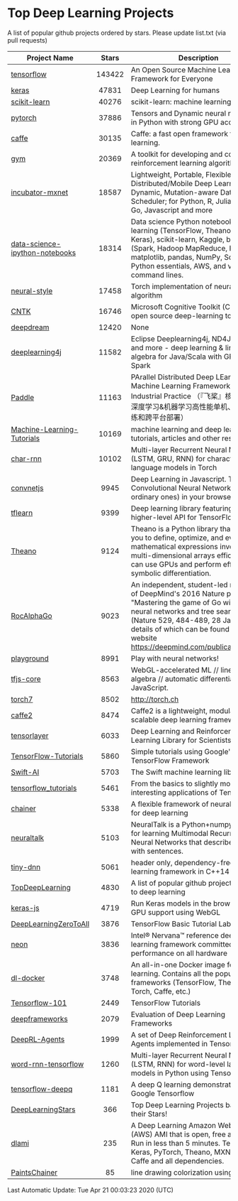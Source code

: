 # Top Deep Learning Projects
A list of popular github projects ordered by stars.
Please update list.txt (via pull requests)

|Project Name| Stars | Description |
| ---------- |:-----:| ----------- |
| [tensorflow](https://github.com/tensorflow/tensorflow) | 143422 | An Open Source Machine Learning Framework for Everyone |
| [keras](https://github.com/keras-team/keras) | 47831 | Deep Learning for humans |
| [scikit-learn](https://github.com/scikit-learn/scikit-learn) | 40276 | scikit-learn: machine learning in Python |
| [pytorch](https://github.com/pytorch/pytorch) | 37886 | Tensors and Dynamic neural networks in Python with strong GPU acceleration |
| [caffe](https://github.com/BVLC/caffe) | 30135 | Caffe: a fast open framework for deep learning. |
| [gym](https://github.com/openai/gym) | 20369 | A toolkit for developing and comparing reinforcement learning algorithms. |
| [incubator-mxnet](https://github.com/apache/incubator-mxnet) | 18587 | Lightweight, Portable, Flexible Distributed/Mobile Deep Learning with Dynamic, Mutation-aware Dataflow Dep Scheduler; for Python, R, Julia, Scala, Go, Javascript and more |
| [data-science-ipython-notebooks](https://github.com/donnemartin/data-science-ipython-notebooks) | 18314 | Data science Python notebooks: Deep learning (TensorFlow, Theano, Caffe, Keras), scikit-learn, Kaggle, big data (Spark, Hadoop MapReduce, HDFS), matplotlib, pandas, NumPy, SciPy, Python essentials, AWS, and various command lines. |
| [neural-style](https://github.com/jcjohnson/neural-style) | 17458 | Torch implementation of neural style algorithm |
| [CNTK](https://github.com/microsoft/CNTK) | 16746 | Microsoft Cognitive Toolkit (CNTK), an open source deep-learning toolkit |
| [deepdream](https://github.com/google/deepdream) | 12420 | None |
| [deeplearning4j](https://github.com/eclipse/deeplearning4j) | 11582 | Eclipse Deeplearning4j, ND4J, DataVec and more - deep learning & linear algebra for Java/Scala with GPUs + Spark |
| [Paddle](https://github.com/PaddlePaddle/Paddle) | 11163 | PArallel Distributed Deep LEarning: Machine Learning Framework from Industrial Practice （『飞桨』核心框架，深度学习&机器学习高性能单机、分布式训练和跨平台部署） |
| [Machine-Learning-Tutorials](https://github.com/ujjwalkarn/Machine-Learning-Tutorials) | 10169 | machine learning and deep learning tutorials, articles and other resources  |
| [char-rnn](https://github.com/karpathy/char-rnn) | 10102 | Multi-layer Recurrent Neural Networks (LSTM, GRU, RNN) for character-level language models in Torch |
| [convnetjs](https://github.com/karpathy/convnetjs) | 9945 | Deep Learning in Javascript. Train Convolutional Neural Networks (or ordinary ones) in your browser. |
| [tflearn](https://github.com/tflearn/tflearn) | 9399 | Deep learning library featuring a higher-level API for TensorFlow. |
| [Theano](https://github.com/Theano/Theano) | 9124 | Theano is a Python library that allows you to define, optimize, and evaluate mathematical expressions involving multi-dimensional arrays efficiently. It can use GPUs and perform efficient symbolic differentiation. |
| [RocAlphaGo](https://github.com/Rochester-NRT/RocAlphaGo) | 9023 | An independent, student-led replication of DeepMind's 2016 Nature publication, "Mastering the game of Go with deep neural networks and tree search" (Nature 529, 484-489, 28 Jan 2016), details of which can be found on their website https://deepmind.com/publications.html. |
| [playground](https://github.com/tensorflow/playground) | 8991 | Play with neural networks! |
| [tfjs-core](https://github.com/tensorflow/tfjs-core) | 8563 | WebGL-accelerated ML // linear algebra // automatic differentiation for JavaScript. |
| [torch7](https://github.com/torch/torch7) | 8502 | http://torch.ch |
| [caffe2](https://github.com/facebookarchive/caffe2) | 8474 | Caffe2 is a lightweight, modular, and scalable deep learning framework. |
| [tensorlayer](https://github.com/tensorlayer/tensorlayer) | 6033 | Deep Learning and Reinforcement Learning Library for Scientists 🔥 |
| [TensorFlow-Tutorials](https://github.com/nlintz/TensorFlow-Tutorials) | 5860 | Simple tutorials using Google's TensorFlow Framework |
| [Swift-AI](https://github.com/Swift-AI/Swift-AI) | 5703 | The Swift machine learning library. |
| [tensorflow_tutorials](https://github.com/pkmital/tensorflow_tutorials) | 5461 | From the basics to slightly more interesting applications of Tensorflow |
| [chainer](https://github.com/chainer/chainer) | 5338 | A flexible framework of neural networks for deep learning |
| [neuraltalk](https://github.com/karpathy/neuraltalk) | 5103 | NeuralTalk is a Python+numpy project for learning Multimodal Recurrent Neural Networks that describe images with sentences. |
| [tiny-dnn](https://github.com/tiny-dnn/tiny-dnn) | 5061 | header only, dependency-free deep learning framework in C++14 |
| [TopDeepLearning](https://github.com/aymericdamien/TopDeepLearning) | 4830 | A list of popular github projects related to deep learning |
| [keras-js](https://github.com/transcranial/keras-js) | 4719 | Run Keras models in the browser, with GPU support using WebGL |
| [DeepLearningZeroToAll](https://github.com/hunkim/DeepLearningZeroToAll) | 3876 | TensorFlow Basic Tutorial Labs |
| [neon](https://github.com/NervanaSystems/neon) | 3836 | Intel® Nervana™ reference deep learning framework committed to best performance on all hardware |
| [dl-docker](https://github.com/floydhub/dl-docker) | 3748 | An all-in-one Docker image for deep learning. Contains all the popular DL frameworks (TensorFlow, Theano, Torch, Caffe, etc.) |
| [Tensorflow-101](https://github.com/sjchoi86/Tensorflow-101) | 2449 | TensorFlow Tutorials |
| [deepframeworks](https://github.com/zer0n/deepframeworks) | 2079 | Evaluation of Deep Learning Frameworks |
| [DeepRL-Agents](https://github.com/awjuliani/DeepRL-Agents) | 1999 | A set of Deep Reinforcement Learning Agents implemented in Tensorflow. |
| [word-rnn-tensorflow](https://github.com/hunkim/word-rnn-tensorflow) | 1260 | Multi-layer Recurrent Neural Networks (LSTM, RNN) for word-level language models in Python using TensorFlow. |
| [tensorflow-deepq](https://github.com/siemanko/tensorflow-deepq) | 1181 | A deep Q learning demonstration using Google Tensorflow |
| [DeepLearningStars](https://github.com/hunkim/DeepLearningStars) | 366 | Top Deep Learning Projects based on their Stars! |
| [dlami](https://github.com/ritchieng/dlami) | 235 | A Deep Learning Amazon Web Service (AWS) AMI that is open, free and works. Run in less than 5 minutes. TensorFlow, Keras, PyTorch, Theano, MXNet, CNTK, Caffe and all dependencies. |
| [PaintsChainer](https://github.com/taizan/PaintsChainer) | 85 | line drawing colorization using chainer |

Last Automatic Update: Tue Apr 21 00:03:23 2020 (UTC)
